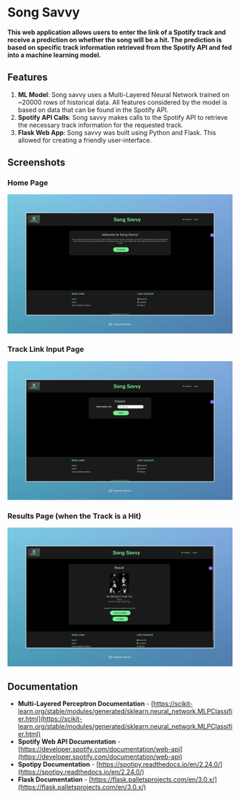 # Song Savvy

**This web application allows users to enter the link of a Spotify track and receive a prediction on whether the song will be a hit. The prediction is based on specific track information retrieved from the Spotify API and fed into a machine learning model.**

## Features

1. **ML Model**: Song savvy uses a Multi-Layered Neural Network trained on ~20000 rows of historical data. All features considered by the model is based on data that can be found in the Spotify API. 
2. **Spotify API Calls**: Song savvy makes calls to the Spotify API to retrieve the necessary track information for the requested track.
3. **Flask Web App**: Song savvy was built using Python and Flask. This allowed for creating a friendly user-interface.

## Screenshots
### Home Page
![Home Page](documentation/images/homePage.png)

### Track Link Input Page
![Enter Track Link Page](documentation/images/inputPage.png)

### Results Page (when the Track is a Hit)
![Result Page (Hit)](documentation/images/resultPageHit.png)

## Documentation

- **Multi-Layered Perceptron Documentation** - [https://scikit-learn.org/stable/modules/generated/sklearn.neural_network.MLPClassifier.html](https://scikit-learn.org/stable/modules/generated/sklearn.neural_network.MLPClassifier.html)
- **Spotify Web API Documentation** - [https://developer.spotify.com/documentation/web-api](https://developer.spotify.com/documentation/web-api)
- **Spotipy Documentation** - [https://spotipy.readthedocs.io/en/2.24.0/](https://spotipy.readthedocs.io/en/2.24.0/)
- **Flask Documentation** - [https://flask.palletsprojects.com/en/3.0.x/](https://flask.palletsprojects.com/en/3.0.x/)

